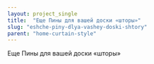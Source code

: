 ```yaml
---
layout: project_single
title:  "Еще Пины для вашей доски «шторы»"
slug: "eshche-piny-dlya-vashey-doski-shtory"
parent: "home-curtain-style"
---
```

Еще Пины для вашей доски «шторы»